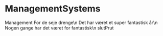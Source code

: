 # ManagementSystems
Management
For de seje drenge\n
Det har været et super fantastisk år\n
Nogen gange har det været for fantastisk\n
slutPrut
